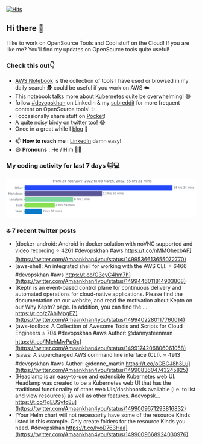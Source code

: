 [![Hits](https://hits.seeyoufarm.com/api/count/incr/badge.svg?url=https%3A%2F%2Fgithub.com%2Fakhan4u%2Fhit-counter&count_bg=%2379C83D&title_bg=%23555555&icon=&icon_color=%23E7E7E7&title=visits&edge_flat=false)](https://hits.seeyoufarm.com)

## Hi there 👋

I like to work on OpenSource Tools and Cool stuff on the Cloud! If you are like me? You'll find my updates on OpenSource tools quite useful!

### Check this out👇

* [AWS Notebook](https://histre.com/public/notebooks/dnllyanu/aws/) is the collection of tools I have used or browsed in my daily search 🕵️ could be useful if you work on AWS ☁️
* This notebook talks more about [Kubernetes](https://histre.com/public/notebooks/6uxdvo3y/kubernetes/) quite be overwhelming! 😅
* follow [#devopskhan](https://www.linkedin.com/feed/hashtag/devopskhan/) on LinkedIn & my [subreddit](https://www.reddit.com/r/devopskhan/) for more frequent content on OpenSource tools! ✨
* I occasionally share stuff on [Pocket](https://getpocket.com/@ej6g8d1dp2829A16a9Tf5d4T6bAMp3d8791rejDe86yem3bm4e14ex4fT4dluk29)!
* A quite noisy birdy on [twitter](https://twitter.com/Amaankhan4you) too! 😂
* Once in a great while I [blog](https://linuxparrot.com/) 😬


- 📫 **How to reach me** : [LinkedIn](https://www.linkedin.com/in/amaan-khan-linux-ninja) damn easy!
- 😄 **Pronouns** : He / Him 🤷‍♂️

### My coding activity for last 7 days 🐱💻

<img src="https://github.com/akhan4u/akhan4u/blob/main/images/stat.svg" alt="Amaan's Wakatime Activity!"/>

### 🔝 7 recent twitter posts
<!-- DEVDOJO:START -->
- [docker-android: Android in docker solution with noVNC supported and video recording
⭐️ 4261
#devopskhan #aws
https://t.co/nMMOhexbAF](https://twitter.com/Amaankhan4you/status/1499536613655072770)
- [aws-shell: An integrated shell for working with the AWS CLI.
⭐️ 6466
#devopskhan #aws
https://t.co/G3eyC4hm7h](https://twitter.com/Amaankhan4you/status/1499446011814903808)
- [Keptn is an event-based control plane for continuous delivery and automated operations for cloud-native applications. Please find the documentation on our website, and read the motivation about Keptn on our Why Keptn? page. In addition, you can find the … https://t.co/z7AhiMpgEZ](https://twitter.com/Amaankhan4you/status/1499402280117760014)
- [aws-toolbox: A Collection of Awesome Tools and Scripts for Cloud Engineers
⭐️ 704
#devopskhan #aws
Author: @dannysteenman
https://t.co/lMehMwPpQx](https://twitter.com/Amaankhan4you/status/1499174206806061058)
- [saws: A supercharged AWS command line interface &lpar;CLI&rpar;.
⭐️ 4913
#devopskhan #aws
Author: @donne_martin
https://t.co/oGBGJ8h3Lu](https://twitter.com/Amaankhan4you/status/1499083604743245825)
- [Headlamp is an easy-to-use and extensible Kubernetes web UI. Headlamp was created to be a Kubernetes web UI that has the traditional functionality of other web UIs/dashboards available &lpar;i.e. to list and view resources&rpar; as well as other features. #devopsk… https://t.co/1gEUSyfc8u](https://twitter.com/Amaankhan4you/status/1499009671293816832)
- [Your Helm chart will not necessarily have some of the resource Kinds listed in this example. Only create folders for the resource Kinds you need. #devopskhan https://t.co/lvoD763Haa](https://twitter.com/Amaankhan4you/status/1499009668924030976)
<!-- DEVDOJO:END -->

<!-- ![Amaan's GitHub stats](https://github-readme-stats.vercel.app/api?username=akhan4u&count_private=true&show_icons=true&hide=contribs) -->
